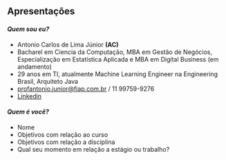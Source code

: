 
## Apresentações

#### _Quem sou eu?_

- Antonio Carlos de Lima Júnior **(AC)**
- Bacharel em Ciencia da Computação, MBA em Gestão de Negócios, Especialização em Estatística Aplicada e MBA em Digital Business (em andamento)
- 29 anos em TI, atualmente Machine Learning Engineer na Engineering Brasil, Arquiteto Java
- profantonio.junior@fiap.com.br / 11 99759-9276
- [Linkedin](https://www.linkedin.com/in/acnaweb/)

#### _Quem é você?_
- Nome
- Objetivos com relação ao curso
- Objetivos com relação a disciplina
- Qual seu momento em relação a estágio ou trabalho?
